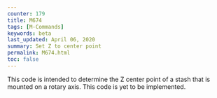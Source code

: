 ```yaml
---
counter: 179
title: M674
tags: [M-Commands] 
keywords: beta 
last_updated: April 06, 2020 
summary: Set Z to center point 
permalink: M674.html
toc: false 
---
```



This code is intended to determine the Z center point of a stash that is mounted on a rotary axis. This code is yet to be implemented.

